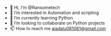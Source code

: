 - 👋 Hi, I’m @Ransometech
- 👀 I’m interested in Automation and scripting
- 🌱 I’m currently learning Python 
- 💞️ I’m looking to collaborate on Python projects 
- 📫 How to reach me ajadalu081081@gmail.com

<!---
Ransometech/Ransometech is a ✨ special ✨ repository because its `README.md` (this file) appears on your GitHub profile.
You can click the Preview link to take a look at your changes.
--->
